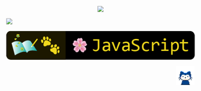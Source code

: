 <p align="center">
    <img src="https://github.com/seol-yu/seol-yu/blob/master/images/seolyu.gif" />
</p>

<a href="https://github.com/seol-yu" target="_blank">
    <p align="left">
        <img src="https://github.com/seol-yu/seol-yu/blob/master/imgs/author-badge-light.png?raw=true" />
    </p>
</a>

<a href="https://github.com/seol-yu/TIL/tree/master/JavaScript" target="_blank">
    <p align="left">
        <img src="https://github.com/seol-yu/seol-yu/blob/master/imgs/javascript-badge.png?raw=true" />
    </p>
</a>

<a href="https://github.com/seol-yu" target="_blank">
    <p align="right">
        <img src="https://github.com/seol-yu/seol-yu/blob/master/images/mona-whisper.gif?raw=true" width=50 />
    </p>

</a>